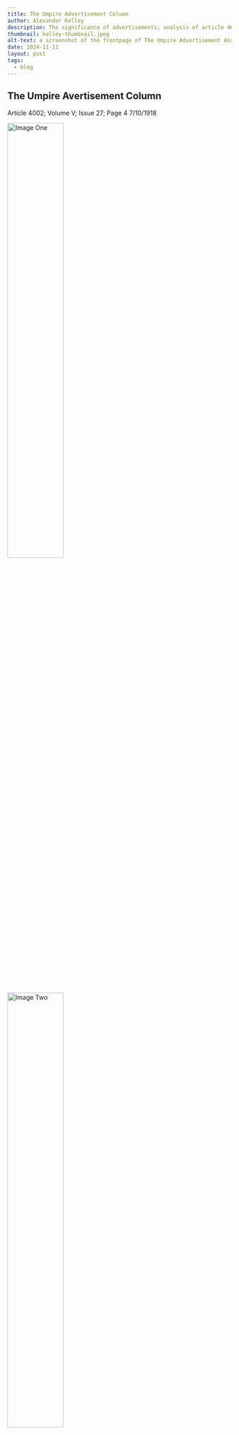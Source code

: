 ```yaml
---
title: The Umpire Advertisement Column
author: Alexander Kelley
description: The significance of advertisements; analysis of article 4002's ad column in The Umpire. 
thumbnail: kelley-thumbnail.jpeg
alt-text: a screenshot of the frontpage of The Umpire Advertisement Analysis
date: 2024-11-11
layout: post
tags:
  - blog
---
```



## The Umpire Avertisement Column
Article 4002; Volume V; Issue 27; Page 4
7/10/1918

![Image One](/assets/img/kelley1.png)
![Image Two](/assets/img/kelley2.png)
![Image Three](/assets/img/kelley3.png)
![Image Four](/assets/img/kelley4.png)
![Image Five](/assets/img/kelley5.png)
![Image Six](/assets/img/kelley6.png)
![Image Seven](/assets/img/kelley7.png)
![Image Eight](/assets/img/kelley8.png)
![Image Nine](/assets/img/kelley9.png)
![Image Ten](/assets/img/kelley10.png)
![Image Ten](/assets/img/kelley10.png)
![Image Eleven](/assets/img/kelley11.png)
![Image Twelve](/assets/img/kelley12.png)
![Image Thirteen](/assets/img/kelley13.png)
![Image Fourteen](/assets/img/kelley14.png)
![Image Fifteen](/assets/img/kelley15.png)
![Image Sixteen](/assets/img/kelley16.png)
![Image Seventeen](/assets/img/kelley17.png)
![Image Eighteen](/assets/img/kelley18.png)
![Image Nineteen](/assets/img/kelley19.png)
![Image Twenty](/assets/img/kelley20.png)
![Image Twentyone](/assets/img/kelley21.png)
![Image Twentytwo](/assets/img/kelley22.png)

## Analysis & Reflection

For Sale: guitar, necklace (different colors), music rack, birds, fob, clothes, and brushes

Labor: sharpening of shears and scissors, typewriting

Labor & Sale: umbrellas and umbrella repair 

Lost: spectacles 

_______________________________________________________________________________

The Umpire Advertisement column is on the last page of most of the issues. The column details items “lost,” “for sale,” “wanted,” and things people are “looking for.” In addition, the adverts can promote skill-based labor. The column elucidates elements of prison life, indicating the cost of items while showcasing the scarcity and desirability of specific resources and individuals. 


Before the advertisements are listed, there are clear instructions on how to use the ad column. To list an item, individuals must reach out to an advertisement “overseer.” The advertisements are consistently adjusted, indicating the sale of listings. Failure to notify the column when items sell terminates future usage of the advertisements. 

The structure of the advertisements communicates four details in a singular line: the classification of the ad, the item or labor, the cost, and the location in which people can reach the intended advertiser.

The guitar and music rack adverts indicate the creativity and hobbies of prisoners. Furthermore, these items demonstrate inmates' desire to refine their abilities and develop new skills. By seeing these items for sale, the dynamic nature of incarcerated individuals can be better understood. Deviating from some narratives that attempt to describe prisoners as one-dimensional, defining their identity by their crime. Through hobbies like music, we can see the personality of prisoners and their desire to challenge themselves and grow even in tumultuous conditions. Items like the clothes and brushes illustrate inmates' attention to hygiene and appearance. These items underscore demand in the prison and demonstrate the lack of access inmates have to traditional hygiene materials. 

Skilled labor was a method for incarcerated individuals to make money in prisons. By marketing their skills, inmates could make money while helping other prisoners. In this edition of The Umpire, typewriting and sharpening are offered. Typewriting was a great skill to access in prisons as it could help inmates draft legal documents or letters home. Having typed legal documents was a huge advantage as the paperwork would be legible and professional. Typed letters would make communication easier and ensure handwriting was legible. Sharpening was necessary for tools like scissors as it helped them maintain their longevity. Scissors were needed for haircuts, grooming, art, hobbies, craftwork, sewing, repairs, and document preparation. These usages made scissors a desired commodity, making their sharpening a necessary task for owners. 

In 1918, Umbrellas were expensive and considered a luxury in the Eastern State Penitentiary. Inmates were often limited to a few hours outside per day. If it rained, inmates would stay inside to avoid the poor conditions. An umbrella ensured inmates could access the outdoors despite precipitation. Such benefits made umbrellas valuable in prison; therefore, having an individual both selling and repairing umbrellas was a great thing to market. Umbrellas are one of many items that elucidate the conditions at Eastern State Penitentiary. In Eastern State, solitary confinement was mandatory for many decades. This protocol meant many prisoners would be left alone for twenty-three hours. However, they would be allotted one hour in the prison yard. Many prisoners looked forward to this time. However, if the weather was poor, this time could be taken away. Therefore, umbrellas ensured inmates could consistently go outside regardless of the weather. 

The “lost” column created a mechanism for inmates to recover their missing items. In this circumstance, an inmate had lost his spectacles and was hoping to get them returned. In the advertisement, he includes where he lives in hopes someone will return his valuables. Such advertisements elucidate the community in prisons as they rely on each other to do the right thing and return possessions. In addition, this column can help other inmates keep an eye out for items that might be in a different unit. 

The Umpire’s advertisement column gives insights into the goods, services, and possessions circulating the penitentiary. In addition, it can illustrate elements of programming within the prison. Considering items like typewriters are available, we can see vocational programming and other skills may be present. Furthermore, having skilled laborers can allow other inmates to develop skills marketed in the column. Labor opportunities and the circulation of goods such as instruments demonstrate the dynamism and passion of prisoners. They strive to better themselves and fulfill their curiosity in a challenging environment. Perseverance is a prevalent motif in this advert column, and I would be curious to analyze further issues to see if this theme is sustained. 

Bibliography: All images are from before the 1920s; therefore, each selection is under fair use.

<style>
  img{
    width:50%;
  }
</style>
